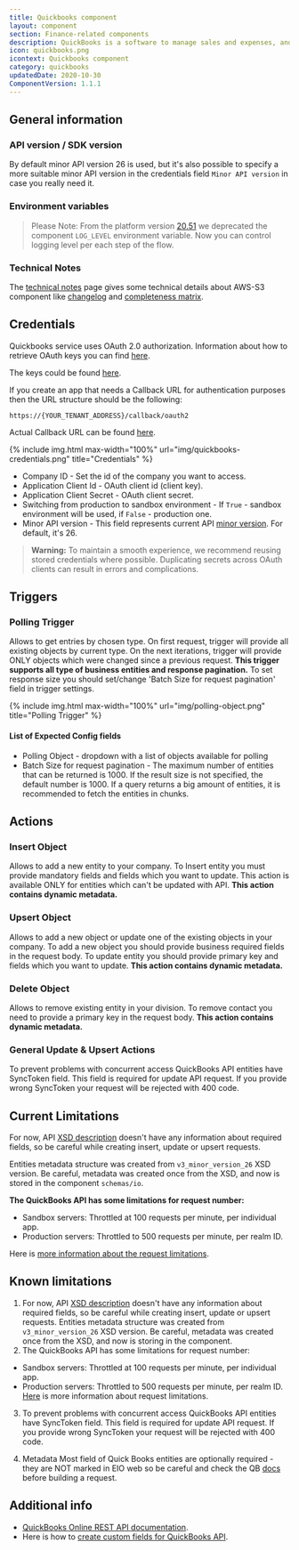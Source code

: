 ```yaml
---
title: Quickbooks component
layout: component
section: Finance-related components
description: QuickBooks is a software to manage sales and expenses, and keep track of daily transactions.
icon: quickbooks.png
icontext: Quickbooks component
category: quickbooks
updatedDate: 2020-10-30
ComponentVersion: 1.1.1
---
```


## General information

### API version / SDK version

By default minor API version 26 is used, but it's also possible to specify a more suitable minor API version in the credentials field `Minor API version` in case you really need it.

### Environment variables

> Please Note: From the platform version [20.51](/releases/20/51) we deprecated the
> component `LOG_LEVEL` environment variable. Now you can control logging level per each step of the flow.

### Technical Notes

The [technical notes](technical-notes) page gives some technical details about AWS-S3 component like [changelog](/components/quickbooks/technical-notes#changelog) and [completeness matrix](/components/quickbooks/technical-notes#completeness-matrix).

## Credentials

Quickbooks service uses OAuth 2.0 authorization.
Information about how to retrieve OAuth keys you can find [here](https://developer.intuit.com/docs/00_quickbooks_online/1_get_started/40_get_development_keys).

The keys could be found [here](https://developer.intuit.com/v2/ui#/app/appdetail/{{application_id}}/{{application_id}}/keys).

If you create an app that needs a Callback URL for authentication purposes then the URL structure should be the following:

`https://{YOUR_TENANT_ADDRESS}/callback/oauth2`

Actual Callback URL can be found [here](/guides/oauth-callback-redirect-url.html).

{% include img.html max-width="100%" url="img/quickbooks-credentials.png" title="Credentials" %}

* Company ID - Set the id of the company you want to access.
* Application Client Id - OAuth client id (client key).
* Application Client Secret - OAuth client secret.
* Switching from production to sandbox environment - If `True` - sandbox environment will be used, if `False` - production one.
* Minor API version - This field represents current API [minor version](https://developer.intuit.com/app/developer/qbo/docs/develop/explore-the-quickbooks-online-api/minor-versions#minor-version-summary). For default, it's 26.

>**Warning:** To maintain a smooth experience, we recommend reusing stored credentials where possible. Duplicating secrets across OAuth clients can result in errors and complications.

## Triggers

### Polling Trigger

Allows to get entries by chosen type. On first request, trigger will provide all existing objects by current type.
On the next iterations, trigger will provide ONLY objects which were changed since a previous request. **This trigger supports all type of business entities and response pagination.** To set response size you should set/change 'Batch Size for request pagination' field in trigger settings.

{% include img.html max-width="100%" url="img/polling-object.png" title="Polling Trigger" %}

#### List of Expected Config fields

 * Polling Object - dropdown with a list of objects available for polling
 * Batch Size for request pagination - The maximum number of entities that can be returned is 1000. If the result size is not specified, the default number is 1000. If a query returns a big amount of entities, it is recommended to fetch the entities in chunks.

## Actions

### Insert Object

Allows to add a new entity to your company. To Insert entity you must provide mandatory fields and fields which you want to update. This action is available ONLY for entities which can't be updated with API. **This action contains dynamic metadata.**

### Upsert Object

Allows to add a new object or update one of the existing objects in your company. To add a new object you should provide business required fields in the request body. To update entity you should provide primary key and fields which you want to update.
**This action contains dynamic metadata.**

### Delete Object

Allows to remove existing entity in your division. To remove contact you need to provide a primary key in the request body. **This action contains dynamic metadata.**

### General Update & Upsert Actions

To prevent problems with concurrent access QuickBooks API entities have SyncToken field. This field is required for update API request. If you provide wrong SyncToken your request will be rejected with 400 code.

## Current Limitations

For now, API [XSD description](https://developer.intuit.com/docs/00_quickbooks_online/2_build/20_explore_the_quickbooks_online_api/80_minor_versions) doesn't have any information about required fields, so be careful while creating insert, update or upsert requests.

Entities metadata structure was created from `v3_minor_version_26` XSD version.
Be careful, metadata was created once from the XSD, and now is stored in the component `schemas/io`.

**The QuickBooks API has some limitations for request number:**

*   Sandbox servers: Throttled at 100 requests per minute, per individual app.
*   Production servers: Throttled to 500 requests per minute, per realm ID.

Here is [more information about the request limitations](https://developer.intuit.com/docs/00_quickbooks_online/2_build/20_explore_the_quickbooks_online_api/80_minor_versions).

## Known limitations

1. For now, API [XSD description](https://developer.intuit.com/docs/00_quickbooks_online/2_build/20_explore_the_quickbooks_online_api/80_minor_versions) doesn't have any information about required fields, so be careful while creating insert, update or upsert requests.
Entities metadata structure was created from ` v3_minor_version_26 ` XSD version.
Be careful, metadata was created once from the XSD, and now is storing in the component.
2. The QuickBooks API has some limitations for request number:
- Sandbox servers: Throttled at 100 requests per minute, per individual app.
- Production servers: Throttled to 500 requests per minute, per realm ID.
[Here](https://developer.intuit.com/docs/00_quickbooks_online/2_build/20_explore_the_quickbooks_online_api/80_minor_versions) is more information about request limitations.

3. To prevent problems with concurrent access QuickBooks API entities have SyncToken field. This field is required for update API request. If you provide wrong SyncToken your request will be rejected with 400 code.

4. Metadata
Most field of Quick Books entities are optionally required - they are NOT marked in EIO web so be careful and check the QB [docs](https://developer.intuit.com/app/developer/qbo/docs/api/accounting/most-commonly-used/account) before building a request.

## Additional info

*  [QuickBooks Online REST API documentation](https://developer.intuit.com/docs/00_quickbooks_online/2_build/20_explore_the_quickbooks_online_api).
*  Here is how to [create custom fields for QuickBooks API](https://developer.intuit.com/docs/00_quickbooks_online/2_build/60_tutorials/0040_create_custom_fields).
